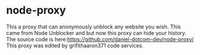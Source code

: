 # node-proxy
This a proxy that can anonymously unblock any website you wish. This came from Node Unblocker and but now this proxy can hide your history. The source code is here:https://github.com/daniel-dotcom-dev/node-proxy/
This proxy was edited by grifithaaron371 code services.
